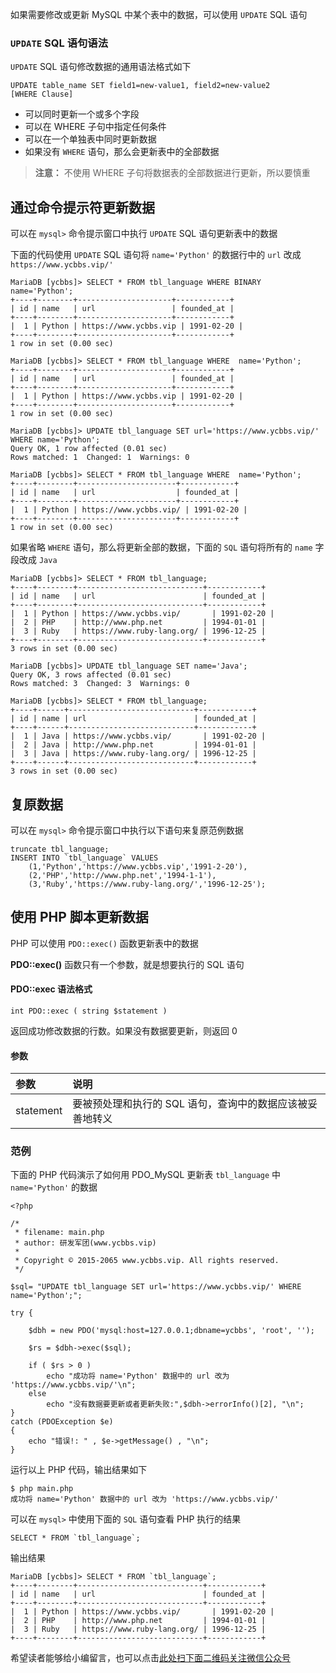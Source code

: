 如果需要修改或更新 MySQL 中某个表中的数据，可以使用 `UPDATE` SQL 语句

### `UPDATE` SQL 语句语法 ###

`UPDATE` SQL 语句修改数据的通用语法格式如下

```
UPDATE table_name SET field1=new-value1, field2=new-value2
[WHERE Clause]
```

 *  可以同时更新一个或多个字段
 *  可以在 WHERE 子句中指定任何条件
 *  可以在一个单独表中同时更新数据
 *  如果没有 `WHERE` 语句，那么会更新表中的全部数据

> **注意：** 不使用 WHERE 子句将数据表的全部数据进行更新，所以要慎重

## 通过命令提示符更新数据 ##

可以在 `mysql>` 命令提示窗口中执行 `UPDATE` SQL 语句更新表中的数据

下面的代码使用 `UPDATE` SQL 语句将 `name='Python'` 的数据行中的 `url` 改成 `https://www.ycbbs.vip/'`

```
MariaDB [ycbbs]> SELECT * FROM tbl_language WHERE BINARY  name='Python';
+----+--------+---------------------+------------+
| id | name   | url                 | founded_at |
+----+--------+---------------------+------------+
|  1 | Python | https://www.ycbbs.vip | 1991-02-20 |
+----+--------+---------------------+------------+
1 row in set (0.00 sec)

MariaDB [ycbbs]> SELECT * FROM tbl_language WHERE  name='Python';
+----+--------+---------------------+------------+
| id | name   | url                 | founded_at |
+----+--------+---------------------+------------+
|  1 | Python | https://www.ycbbs.vip | 1991-02-20 |
+----+--------+---------------------+------------+
1 row in set (0.00 sec)

MariaDB [ycbbs]> UPDATE tbl_language SET url='https://www.ycbbs.vip/' WHERE name='Python';
Query OK, 1 row affected (0.01 sec)
Rows matched: 1  Changed: 1  Warnings: 0

MariaDB [ycbbs]> SELECT * FROM tbl_language WHERE  name='Python';
+----+--------+----------------------+------------+
| id | name   | url                  | founded_at |
+----+--------+----------------------+------------+
|  1 | Python | https://www.ycbbs.vip/ | 1991-02-20 |
+----+--------+----------------------+------------+
1 row in set (0.00 sec)
```

如果省略 `WHERE` 语句，那么将更新全部的数据，下面的 `SQL` 语句将所有的 `name` 字段改成 `Java`

```
MariaDB [ycbbs]> SELECT * FROM tbl_language;
+----+--------+----------------------------+------------+
| id | name   | url                        | founded_at |
+----+--------+----------------------------+------------+
|  1 | Python | https://www.ycbbs.vip/       | 1991-02-20 |
|  2 | PHP    | http://www.php.net         | 1994-01-01 |
|  3 | Ruby   | https://www.ruby-lang.org/ | 1996-12-25 |
+----+--------+----------------------------+------------+
3 rows in set (0.00 sec)

MariaDB [ycbbs]> UPDATE tbl_language SET name='Java';
Query OK, 3 rows affected (0.01 sec)
Rows matched: 3  Changed: 3  Warnings: 0

MariaDB [ycbbs]> SELECT * FROM tbl_language;
+----+------+----------------------------+------------+
| id | name | url                        | founded_at |
+----+------+----------------------------+------------+
|  1 | Java | https://www.ycbbs.vip/       | 1991-02-20 |
|  2 | Java | http://www.php.net         | 1994-01-01 |
|  3 | Java | https://www.ruby-lang.org/ | 1996-12-25 |
+----+------+----------------------------+------------+
3 rows in set (0.00 sec)
```

## 复原数据 ##

可以在 `mysql>` 命令提示窗口中执行以下语句来复原范例数据

```
truncate tbl_language;
INSERT INTO `tbl_language` VALUES
    (1,'Python','https://www.ycbbs.vip','1991-2-20'),
    (2,'PHP','http://www.php.net','1994-1-1'),
    (3,'Ruby','https://www.ruby-lang.org/','1996-12-25');
```

## 使用 PHP 脚本更新数据 ##

PHP 可以使用 `PDO::exec()` 函数更新表中的数据

**PDO::exec()** 函数只有一个参数，就是想要执行的 SQL 语句

#### PDO::exec 语法格式 ####

```
int PDO::exec ( string $statement )
```

返回成功修改数据的行数。如果没有数据要更新，则返回 0

#### 参数 ####

<table> 
 <thead> 
  <tr> 
   <th align="left">参数</th> 
   <th align="left">说明</th> 
  </tr> 
 </thead> 
 <tbody> 
  <tr> 
   <td align="left">statement</td> 
   <td align="left">要被预处理和执行的 SQL 语句，查询中的数据应该被妥善地转义</td> 
  </tr> 
 </tbody> 
</table>

### 范例 ###

下面的 PHP 代码演示了如何用 PDO\_MySQL 更新表 `tbl_language` 中 `name='Python'` 的数据

```
<?php 

/*
 * filename: main.php
 * author: 研发军团(www.ycbbs.vip)
 * 
 * Copyright © 2015-2065 www.ycbbs.vip. All rights reserved.
 */

$sql= "UPDATE tbl_language SET url='https://www.ycbbs.vip/' WHERE name='Python';";

try {

    $dbh = new PDO('mysql:host=127.0.0.1;dbname=ycbbs', 'root', '');    

    $rs = $dbh->exec($sql);

    if ( $rs > 0 )
        echo "成功将 name='Python' 数据中的 url 改为 'https://www.ycbbs.vip/'\n"; 
    else 
        echo "没有数据要更新或者更新失败:",$dbh->errorInfo()[2], "\n"; 
}
catch (PDOException $e) 
{    
    echo "错误!: " , $e->getMessage() , "\n";  
}
```

运行以上 PHP 代码，输出结果如下

```
$ php main.php
成功将 name='Python' 数据中的 url 改为 'https://www.ycbbs.vip/'
```

可以在 `mysql>` 中使用下面的 `SQL` 语句查看 PHP 执行的结果

```
SELECT * FROM `tbl_language`;
```

输出结果

```
MariaDB [ycbbs]> SELECT * FROM `tbl_language`;
+----+--------+----------------------------+------------+
| id | name   | url                        | founded_at |
+----+--------+----------------------------+------------+
|  1 | Python | https://www.ycbbs.vip/       | 1991-02-20 |
|  2 | PHP    | http://www.php.net         | 1994-01-01 |
|  3 | Ruby   | https://www.ruby-lang.org/ | 1996-12-25 |
+----+--------+----------------------------+------------+
```


希望读者能够给小编留言，也可以点击[此处扫下面二维码关注微信公众号](https://www.ycbbs.vip/?p=28 "此处扫下面二维码关注微信公众号")